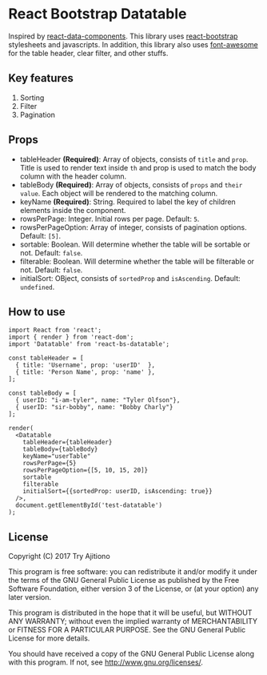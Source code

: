 # React Bootstrap Datatable

Inspired by [react-data-components](https://github.com/carlosrocha/react-data-components). This library uses [react-bootstrap](http://react-bootstrap.github.io/) stylesheets and javascripts. In addition, this library also uses [font-awesome](http://fontawesome.io/) for the table header, clear filter, and other stuffs.

## Key features

1. Sorting
2. Filter
3. Pagination

## Props

* tableHeader **(Required)**: Array of objects, consists of `title` and `prop`. Title is used to render text inside `th` and prop is used to match the body column with the header column.
* tableBody **(Required)**: Array of objects, consists of `props` and `their value`. Each object will be rendered to the matching column.
* keyName **(Required)**: String. Required to label the key of children elements inside the component.
* rowsPerPage: Integer. Initial rows per page. Default: `5`.
* rowsPerPageOption: Array of integer, consists of pagination options. Default: `[5]`.
* sortable: Boolean. Will determine whether the table will be sortable or not. Default: `false`.
* filterable: Boolean. Will determine whether the table will be filterable or not. Default: `false`.
* initialSort: OBject, consists of `sortedProp` and `isAscending`. Default: `undefined`.

## How to use

```
import React from 'react';
import { render } from 'react-dom';
import 'Datatable' from 'react-bs-datatable';

const tableHeader = [
  { title: 'Username', prop: 'userID'  },
  { title: 'Person Name', prop: 'name' },
];

const tableBody = [
  { userID: "i-am-tyler", name: "Tyler Olfson"},
  { userID: "sir-bobby", name: "Bobby Charly"}
];

render(
  <Datatable
    tableHeader={tableHeader}
    tableBody={tableBody}
    keyName="userTable"
    rowsPerPage={5}
    rowsPerPageOption={[5, 10, 15, 20]}
    sortable
    filterable
    initialSort={{sortedProp: userID, isAscending: true}}
  />,
  document.getElementById('test-datatable')
);
```

## License

Copyright (C) 2017 Try Ajitiono

This program is free software: you can redistribute it and/or modify
it under the terms of the GNU General Public License as published by
the Free Software Foundation, either version 3 of the License, or
(at your option) any later version.

This program is distributed in the hope that it will be useful,
but WITHOUT ANY WARRANTY; without even the implied warranty of
MERCHANTABILITY or FITNESS FOR A PARTICULAR PURPOSE.  See the
GNU General Public License for more details.

You should have received a copy of the GNU General Public License
along with this program.  If not, see <http://www.gnu.org/licenses/>.
